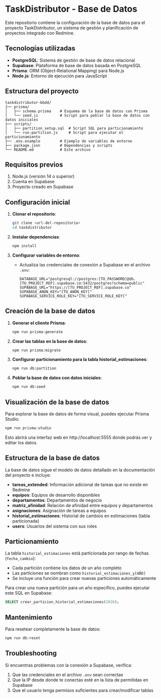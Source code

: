 # TaskDistributor - Base de Datos

Este repositorio contiene la configuración de la base de datos para el proyecto TaskDistributor, un sistema de gestión y planificación de proyectos integrado con Redmine.

## Tecnologías utilizadas

- **PostgreSQL**: Sistema de gestión de base de datos relacional
- **Supabase**: Plataforma de base de datos basada en PostgreSQL
- **Prisma**: ORM (Object-Relational Mapping) para Node.js
- **Node.js**: Entorno de ejecución para JavaScript

## Estructura del proyecto

```
taskdistributor-bbdd/
├── prisma/
│   ├── schema.prisma    # Esquema de la base de datos con Prisma
│   └── seed.js          # Script para poblar la base de datos con datos iniciales
├── scripts/
│   ├── partition_setup.sql  # Script SQL para particionamiento
│   └── run-partition.js     # Script para ejecutar el particionamiento
├── .env.example         # Ejemplo de variables de entorno
├── package.json         # Dependencias y scripts
└── README.md            # Este archivo
```

## Requisitos previos

1. Node.js (versión 14 o superior)
2. Cuenta en Supabase
3. Proyecto creado en Supabase

## Configuración inicial

1. **Clonar el repositorio**:
   ```bash
   git clone <url-del-repositorio>
   cd taskdistributor
   ```

2. **Instalar dependencias**:
   ```bash
   npm install
   ```

3. **Configurar variables de entorno**:
   - Actualiza las credenciales de conexión a Supabase en el archivo `.env`:
     ```
     DATABASE_URL="postgresql://postgres:[TU_PASSWORD]@db.[TU_PROJECT_REF].supabase.co:5432/postgres?schema=public"
     SUPABASE_URL="https://[TU_PROJECT_REF].supabase.co"
     SUPABASE_ANON_KEY="[TU_ANON_KEY]"
     SUPABASE_SERVICE_ROLE_KEY="[TU_SERVICE_ROLE_KEY]"
     ```

## Creación de la base de datos

1. **Generar el cliente Prisma**:
   ```bash
   npm run prisma:generate
   ```

2. **Crear las tablas en la base de datos**:
   ```bash
   npm run prisma:migrate
   ```

3. **Configurar particionamiento para la tabla historial_estimaciones**:
   ```bash
   npm run db:partition
   ```

4. **Poblar la base de datos con datos iniciales**:
   ```bash
   npm run db:seed
   ```

## Visualización de la base de datos

Para explorar la base de datos de forma visual, puedes ejecutar Prisma Studio:
```bash
npm run prisma:studio
```

Esto abrirá una interfaz web en http://localhost:5555 donde podrás ver y editar los datos.

## Estructura de la base de datos

La base de datos sigue el modelo de datos detallado en la documentación del proyecto e incluye:

- **tareas_extended**: Información adicional de tareas que no existe en Redmine
- **equipos**: Equipos de desarrollo disponibles
- **departamentos**: Departamentos de negocio
- **matriz_afinidad**: Relación de afinidad entre equipos y departamentos
- **asignaciones**: Asignación de tareas a equipos
- **historial_estimaciones**: Historial de cambios en estimaciones (tabla particionada)
- **users**: Usuarios del sistema con sus roles

## Particionamiento

La tabla `historial_estimaciones` está particionada por rango de fechas (`fecha_cambio`):
- Cada partición contiene los datos de un año completo
- Las particiones se nombran como `historial_estimaciones_y[AÑO]`
- Se incluye una función para crear nuevas particiones automáticamente

Para crear una nueva partición para un año específico, puedes ejecutar este SQL en Supabase:
```sql
SELECT crear_particion_historial_estimaciones(2026);
```

## Mantenimiento

Para resetear completamente la base de datos:
```bash
npm run db:reset
```

## Troubleshooting

Si encuentras problemas con la conexión a Supabase, verifica:
1. Que las credenciales en el archivo `.env` sean correctas
2. Que la IP desde donde te conectas esté en la lista de permitidas en Supabase
3. Que el usuario tenga permisos suficientes para crear/modificar tablas 